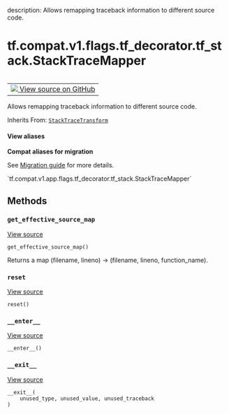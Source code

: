 description: Allows remapping traceback information to different source code.

<div itemscope itemtype="http://developers.google.com/ReferenceObject">
<meta itemprop="name" content="tf.compat.v1.flags.tf_decorator.tf_stack.StackTraceMapper" />
<meta itemprop="path" content="Stable" />
<meta itemprop="property" content="__enter__"/>
<meta itemprop="property" content="__exit__"/>
<meta itemprop="property" content="get_effective_source_map"/>
<meta itemprop="property" content="reset"/>
</div>

# tf.compat.v1.flags.tf_decorator.tf_stack.StackTraceMapper

<!-- Insert buttons and diff -->

<table class="tfo-notebook-buttons tfo-api nocontent" align="left">
<td>
  <a target="_blank" href="https://github.com/tensorflow/tensorflow/blob/r2.4/tensorflow/python/util/tf_stack.py#L79-L88">
    <img src="https://www.tensorflow.org/images/GitHub-Mark-32px.png" />
    View source on GitHub
  </a>
</td>
</table>



Allows remapping traceback information to different source code.

Inherits From: [`StackTraceTransform`](../../../../../../tf/compat/v1/flags/tf_decorator/tf_stack/StackTraceTransform.md)

<section class="expandable">
  <h4 class="showalways">View aliases</h4>
  <p>
<b>Compat aliases for migration</b>
<p>See
<a href="https://www.tensorflow.org/guide/migrate">Migration guide</a> for
more details.</p>
<p>`tf.compat.v1.app.flags.tf_decorator.tf_stack.StackTraceMapper`</p>
</p>
</section>

<!-- Placeholder for "Used in" -->


## Methods

<h3 id="get_effective_source_map"><code>get_effective_source_map</code></h3>

<a target="_blank" href="https://github.com/tensorflow/tensorflow/blob/r2.4/tensorflow/python/util/tf_stack.py#L86-L88">View source</a>

<pre class="devsite-click-to-copy prettyprint lang-py tfo-signature-link">
<code>get_effective_source_map()
</code></pre>

Returns a map (filename, lineno) -> (filename, lineno, function_name).


<h3 id="reset"><code>reset</code></h3>

<a target="_blank" href="https://github.com/tensorflow/tensorflow/blob/r2.4/tensorflow/python/util/tf_stack.py#L83-L84">View source</a>

<pre class="devsite-click-to-copy prettyprint lang-py tfo-signature-link">
<code>reset()
</code></pre>




<h3 id="__enter__"><code>__enter__</code></h3>

<a target="_blank" href="https://github.com/tensorflow/tensorflow/blob/r2.4/tensorflow/python/util/tf_stack.py#L53-L69">View source</a>

<pre class="devsite-click-to-copy prettyprint lang-py tfo-signature-link">
<code>__enter__()
</code></pre>




<h3 id="__exit__"><code>__exit__</code></h3>

<a target="_blank" href="https://github.com/tensorflow/tensorflow/blob/r2.4/tensorflow/python/util/tf_stack.py#L71-L73">View source</a>

<pre class="devsite-click-to-copy prettyprint lang-py tfo-signature-link">
<code>__exit__(
    unused_type, unused_value, unused_traceback
)
</code></pre>






